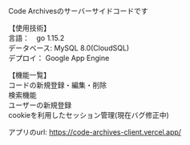 Code Archivesのサーバーサイドコードです

【使用技術】  
言語：　go 1.15.2  
データベース: MySQL 8.0(CloudSQL)  
デプロイ： Google App Engine

【機能一覧】  
コードの新規登録・編集・削除  
検索機能  
ユーザーの新規登録  
cookieを利用したセッション管理(現在バグ修正中)  

アプリのurl: https://code-archives-client.vercel.app/
